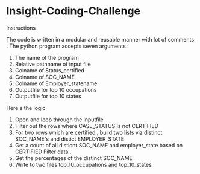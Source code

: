 # Insight-Coding-Challenge

Instructions

  The code is written in a modular and reusable manner with lot of comments .  The python program accepts seven arguments :
  
  1. The name of the program
  2. Relative pathname of input file
  3. Colname of Status_certified
  4. Colname of SOC_NAME
  5. Colname of Employer_statename
  6.  Outputfile for top 10 occupations
  7. Outputfile for top 10 states 
  
  Here's the logic
  
  1. Open and loop through the inputfile 
  2.  Filter out  the rows where CASE_STATUS is not CERTIFIED
  3. For two rows which are certified , build two lists viz distinct SOC_NAME's and distict EMPLOYER_STATE
  4.  Get a count of all disticnt SOC_NAME and employer_state based on CERTIFIED Filter data .
  5. Get the percentages of the distinct SOC_NAME
  6.  Write to two files top_10_occupations and top_10_states 

